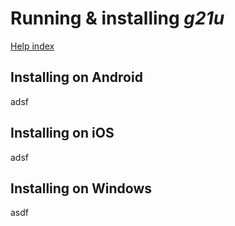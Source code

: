 # Running & installing *g21u*

[Help index](/help.html?page=index)

## Installing on Android
adsf

## Installing on iOS
adsf

## Installing on Windows
asdf